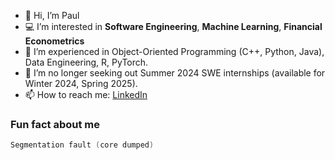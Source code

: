 - 👋 Hi, I’m Paul
- 💻 I’m interested in **Software Engineering**, **Machine Learning**, **Financial Econometrics**
- 📖 I’m experienced in Object-Oriented Programming (C++, Python, Java), Data Engineering, R, PyTorch.
- 👀 I’m no longer seeking out Summer 2024 SWE internships (available for Winter 2024, Spring 2025).
- 📫 How to reach me: [LinkedIn](https://www.linkedin.com/in/paul-serafimescu/)

### Fun fact about me
```c
Segmentation fault (core dumped)
```

